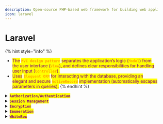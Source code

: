 ```yaml
---
description: Open-source PHP-based web framework for building web applications
icon: laravel
---
```


# Laravel

{% hint style="info" %}
* <mark style="color:purple;">The</mark> <mark style="color:orange;">**`MVC design pattern`**</mark> <mark style="color:purple;">separates the application’s logic (</mark><mark style="color:orange;">**`Model`**</mark><mark style="color:purple;">) from the user interface (</mark><mark style="color:orange;">**`View`**</mark><mark style="color:purple;">), and defines clear responsibilities for handling user input (</mark><mark style="color:orange;">**`Controller`**</mark><mark style="color:purple;">).</mark>
* <mark style="color:purple;">Uses</mark> <mark style="color:orange;">**`Eloquent ORM`**</mark> <mark style="color:purple;">for interacting with the database, providing an elegant and secure</mark> <mark style="color:orange;">**`ActiveRecord`**</mark> <mark style="color:purple;">implementation (automatically escapes parameters in queries).</mark>
{% endhint %}

<details>

<summary><mark style="color:purple;"><strong><code>Authorization/Authentication</code></strong></mark></summary>

* <mark style="color:purple;">Offers</mark> <mark style="color:orange;">**`Passport full OAuth2`**</mark> <mark style="color:purple;">server implementation.</mark>
* <mark style="color:orange;">**`Sanctum`**</mark><mark style="color:purple;">: A simple way to authenticate</mark> <mark style="color:orange;">**`SPAs`**</mark> <mark style="color:purple;">(Single Page Applications) and mobile applications using simple token-based authentication.</mark>
* <mark style="color:purple;">Uses</mark> <mark style="color:orange;">**`bcrypt`**</mark> <mark style="color:purple;">by default for hashing passwords.</mark>

</details>

<details>

<summary><mark style="color:purple;"><strong><code>Session Management</code></strong></mark></summary>

* <mark style="color:purple;">Automatically generates a</mark> <mark style="color:orange;">**`CSRF`**</mark> <mark style="color:purple;">token for every active user session.</mark>

- <mark style="color:purple;">The</mark> <mark style="color:orange;">**`session ID`**</mark> <mark style="color:purple;">is typically stored in the user's browser under a</mark> <mark style="color:orange;">**`cookie`**</mark> <mark style="color:purple;">like</mark> <mark style="color:orange;">**`laravel_session`**</mark><mark style="color:purple;">.</mark>

* <mark style="color:purple;">The</mark> <mark style="color:orange;">**`cookies`**</mark> <mark style="color:purple;">should have</mark> <mark style="color:orange;">**`HttpOnly`**</mark> <mark style="color:purple;">enabled. Check it at</mark> <mark style="color:orange;">**`config/session.php`**</mark><mark style="color:purple;">**:**</mark>

{% code overflow="wrap" %}
```php
'secure' => env('SESSION_SECURE_COOKIE', null),
'http_only' => true,
```
{% endcode %}

* <mark style="color:purple;">Modify session data and investigate the requests to know the type of</mark> <mark style="color:orange;">**`driver`**</mark> <mark style="color:purple;">being used by the application.</mark>

{% hint style="info" %}
#### <mark style="color:red;">**`Session Drivers`**</mark>&#x20;

<mark style="color:orange;">**`File`**</mark><mark style="color:purple;">: Default Driver.</mark>

* <mark style="color:purple;">Ensure that the session files aren't in a location that is not publicly accessible. (</mark><mark style="color:orange;">**`storage/framework/sessions`**</mark><mark style="color:purple;">).</mark>

***

<mark style="color:orange;">**`Database`**</mark><mark style="color:purple;">: Normally use it when persistence across multiple servers is needed</mark>

* <mark style="color:purple;">Check the session table access control  and database's connections.</mark>

***

&#x20;<mark style="color:orange;">**`Redis`**</mark><mark style="color:purple;">: Normally use when the application needs high-performance.</mark>

* <mark style="color:purple;">Ensure that is properly configured</mark>

***

<mark style="color:orange;">**`Cookie`**</mark><mark style="color:purple;">: Session data is stored directly in a cookie in the client-side</mark>

* <mark style="color:purple;">Check the cookie is not storing sensitive data.</mark>
{% endhint %}

* <mark style="color:purple;">When the session expires. Check that the session data and the client’s cookie have been removed or invalidated.</mark>

</details>

<details>

<summary><mark style="color:purple;"><strong><code>Encryption</code></strong></mark></summary>

* <mark style="color:purple;">Support</mark> <mark style="color:orange;">**`AES-256-CBC`**</mark> <mark style="color:purple;">encryption.</mark>
* <mark style="color:purple;">Uses an</mark> <mark style="color:orange;">**`API`**</mark> <mark style="color:purple;">for encrypting and decrypting data with automatic key management.</mark>

</details>

<details>

<summary><mark style="color:purple;"><strong><code>Enumeration</code></strong></mark></summary>

{% hint style="info" %}
<mark style="color:purple;">**`Tools`**</mark><mark style="color:purple;">:</mark> <mark style="color:orange;">**`Laravel Security`**</mark> <mark style="color:purple;">and</mark> <mark style="color:orange;">**`Laravel Auditing`**</mark><mark style="color:purple;">**.**</mark>
{% endhint %}

* <mark style="color:purple;">Check if</mark> <mark style="color:orange;">**`.env`**</mark><mark style="color:purple;">,</mark> <mark style="color:orange;">**`storage/`**</mark> <mark style="color:purple;">are publicly accessible.</mark>
  * <mark style="color:purple;">In the</mark> <mark style="color:orange;">**`.env`**</mark> <mark style="color:purple;">file; Check</mark> <mark style="color:orange;">**`APP_DEBUG=false`**</mark><mark style="color:purple;">.</mark> &#x20;

- <mark style="color:purple;">Ensure that</mark> <mark style="color:orange;">**`Debugbar`**</mark> <mark style="color:purple;">is not enabled.</mark>

* <mark style="color:purple;">Check if the application validate the</mark> <mark style="color:orange;">**`URL`**</mark> <mark style="color:purple;">during redirects.</mark>

- <mark style="color:purple;">Check all</mark> <mark style="color:orange;">**`form's`**</mark> <mark style="color:orange;">**`CSRF`**</mark> <mark style="color:purple;">tokens.</mark>

* <mark style="color:purple;">Check that model's properties properly handle mass assignment. (</mark><mark style="color:orange;">**`$fillable`**</mark> <mark style="color:purple;">or</mark> <mark style="color:orange;">**`$guarded`**</mark> <mark style="color:purple;">on Eloquent models).</mark>

- <mark style="color:orange;">**`IDOR`**</mark><mark style="color:purple;">: Check validation on user input for model binding in routes:</mark>

```
Route::get('user/{id}', ...)
```

</details>

<details>

<summary><mark style="color:purple;"><strong><code>WhiteBox</code></strong></mark></summary>

{% code title="Show available routes" %}
```php
php artisan route:list
```
{% endcode %}

{% code title="Regenerate application keys" %}
```php
php artisan key:generate
```
{% endcode %}

{% code title="Rrefresh config caches" %}
```php
php artisan config:cache
```
{% endcode %}

{% code title="Status of database migrations" %}
```php
php artisan migrate:status
```
{% endcode %}

{% code title="Roll back migrations" %}
```php
php artisan migrate:rollback
```
{% endcode %}

{% code title="Seeding the database" overflow="wrap" %}
```php
php artisan db:seed
```
{% endcode %}

</details>
